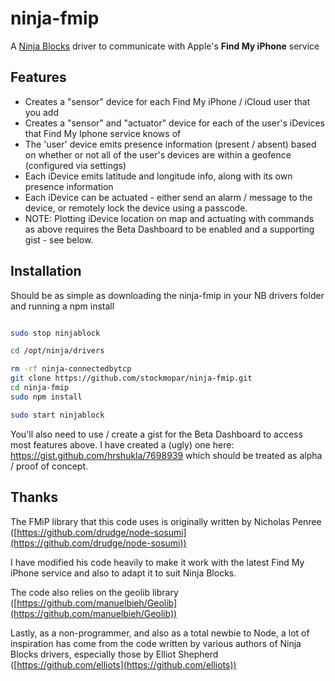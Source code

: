 # ninja-fmip
A [Ninja Blocks](http://www.ninjablocks.com) driver to communicate with Apple's **Find My iPhone** service

## Features

* Creates a "sensor" device for each Find My iPhone / iCloud user that you add
* Creates a "sensor" and "actuator" device for each of the user's iDevices that Find My Iphone service knows of
* The 'user' device emits presence information (present / absent) based on whether or not all of the user's devices are within a geofence (configured via settings)
* Each iDevice emits latitude and longitude info, along with its own presence information
* Each iDevice can be actuated - either send an alarm / message to the device, or remotely lock the device using a passcode. 
* NOTE: Plotting iDevice location on map and actuating with commands as above requires the Beta Dashboard to be enabled and a supporting gist - see below. 

## Installation

Should be as simple as downloading the ninja-fmip in your NB drivers folder and running a npm install 

```sh

sudo stop ninjablock

cd /opt/ninja/drivers

rm -rf ninja-connectedbytcp
git clone https://github.com/stockmopar/ninja-fmip.git
cd ninja-fmip
sudo npm install

sudo start ninjablock

```

You'll also need to use / create a gist for the Beta Dashboard to access most features above. I have created a (ugly) one here: https://gist.github.com/hrshukla/7698939 which should be treated as alpha / proof of concept.

## Thanks
The FMiP library that this code uses is originally written by Nicholas Penree ([https://github.com/drudge/node-sosumi](https://github.com/drudge/node-sosumi))

I have modified his code heavily to make it work with the latest Find My iPhone service and also to adapt it to suit Ninja Blocks.

The code also relies on the geolib library ([https://github.com/manuelbieh/Geolib](https://github.com/manuelbieh/Geolib))

Lastly, as a non-programmer, and also as a total newbie to Node, a lot of inspiration has come from the code written by various authors of Ninja Blocks drivers, especially those by Elliot Shepherd ([https://github.com/elliots](https://github.com/elliots))


